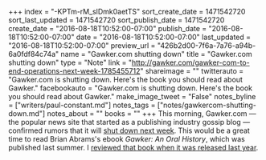 +++
index = "-KPTm-rM_slDmk0aetTS"
sort_create_date = 1471542720
sort_last_updated = 1471542720
sort_publish_date = 1471542720
create_date = "2016-08-18T10:52:00-07:00"
publish_date = "2016-08-18T10:52:00-07:00"
date = "2016-08-18T10:52:00-07:00"
last_updated = "2016-08-18T10:52:00-07:00"
preview_url = "426b2d00-7f6a-7a76-a94b-6a0fdf84c74a"
name = "Gawker.com shutting down"
title = "Gawker.com shutting down"
type = "Note"
link = "http://gawker.com/gawker-com-to-end-operations-next-week-1785455712"
shareimage = ""
twitterauto = "Gawker.com is shutting down. Here's the book you should read about Gawker."
facebookauto = "Gawker.com is shutting down. Here's the book you should read about Gawker."
make_image_tweet = "False"
notes_byline = ["writers/paul-constant.md"]
notes_tags = ["notes/gawkercom-shutting-down.md"]
notes_about = ""
books = ""
+++
This morning, Gawker.com — the popular news site that started as a publishing industry gossip blog — confirmed rumors that it will [shut down next week](http://gawker.com/gawker-com-to-end-operations-next-week-1785455712). This would be a great time to read Brian Abrams's ebook *Gawker: An Oral History*, which was published last summer. I [reviewed that book when it was released last year](http://www.seattlereviewofbooks.com/reviews/who-gawks-at-the-gawkers/).